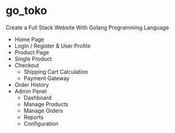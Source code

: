 # go_toko

Create a Full Stack Website With Golang Programming Language

- Home Page
- Login / Register & User Profile
- Product Page
- Single Product
- Checkout
     - Shipping Cart Calculation
     - Payment Gateway
- Order History
- Admin Panel
     - Dashboard
     - Manage Products
     - Manage Orders
     - Reports
     - Configuration
